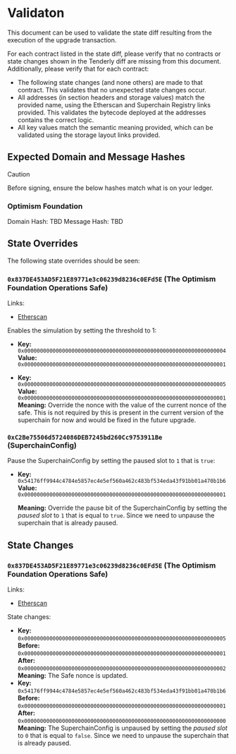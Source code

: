 # Validaton

This document can be used to validate the state diff resulting from the execution of the upgrade
transaction.

For each contract listed in the state diff, please verify that no contracts or state changes shown in the Tenderly diff are missing from this document. Additionally, please verify that for each contract:

- The following state changes (and none others) are made to that contract. This validates that no unexpected state changes occur.
- All addresses (in section headers and storage values) match the provided name, using the Etherscan and Superchain Registry links provided. This validates the bytecode deployed at the addresses contains the correct logic.
- All key values match the semantic meaning provided, which can be validated using the storage layout links provided.



## Expected Domain and Message Hashes

> [!CAUTION]
> Before signing, ensure the below hashes match what is on your ledger.
> ### Optimism Foundation
  Domain Hash:     TBD
  Message Hash:    TBD


## State Overrides

The following state overrides should be seen:

### `0x837DE453AD5F21E89771e3c06239d8236c0EFd5E` (The Optimism Foundation Operations Safe)

Links:

- [Etherscan](https://sepolia.etherscan.io/address/0x837DE453AD5F21E89771e3c06239d8236c0EFd5E)

Enables the simulation by setting the threshold to 1:

- **Key:** `0x0000000000000000000000000000000000000000000000000000000000000004` <br/>
  **Value:** `0x0000000000000000000000000000000000000000000000000000000000000001`

- **Key:** `0x0000000000000000000000000000000000000000000000000000000000000005` <br/>
  **Value:** `0x0000000000000000000000000000000000000000000000000000000000000001`<br/>
  **Meaning:** Override the nonce with the value of the current nonce of the safe. This is not required by this is present in the current version of the superchain for now and would be fixed in the future upgrade.

### `0xC2Be75506d5724086DEB7245bd260Cc9753911Be` (SuperchainConfig)
Pause the SuperchainConfig by setting the paused slot to `1` that is `true`:
- **Key:** `0x54176ff9944c4784e5857ec4e5ef560a462c483bf534eda43f91bb01a470b1b6` <br/>
  **Value:** `0x0000000000000000000000000000000000000000000000000000000000000001`

  **Meaning:** Override the pause bit of the SuperchainConfig by setting the *paused slot* to `1` that is equal to `true`. Since we need to unpause the superchain that is already paused.

## State Changes

### `0x837DE453AD5F21E89771e3c06239d8236c0EFd5E` (The Optimism Foundation Operations Safe)

Links:

- [Etherscan](https://sepolia.etherscan.io/address/0x837DE453AD5F21E89771e3c06239d8236c0EFd5E)

State changes:

- **Key:** `0x0000000000000000000000000000000000000000000000000000000000000005` <br/>
  **Before:** `0x0000000000000000000000000000000000000000000000000000000000000001`<br/>
  **After:**  `0x0000000000000000000000000000000000000000000000000000000000000002`<br/>
  **Meaning:** The Safe nonce is updated.
- **Key:** `0x54176ff9944c4784e5857ec4e5ef560a462c483bf534eda43f91bb01a470b1b6` <br/>
  **Before:** `0x0000000000000000000000000000000000000000000000000000000000000001`<br/>
  **After:**  `0x0000000000000000000000000000000000000000000000000000000000000000`<br/>
  **Meaning:** The SuperchainConfig is unpaused by setting the *paused slot* to `0` that is equal to `false`. Since we need to unpause the superchain that is already paused.

